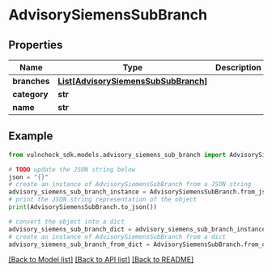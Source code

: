 # AdvisorySiemensSubBranch


## Properties

Name | Type | Description | Notes
------------ | ------------- | ------------- | -------------
**branches** | [**List[AdvisorySiemensSubSubBranch]**](AdvisorySiemensSubSubBranch.md) |  | [optional] 
**category** | **str** |  | [optional] 
**name** | **str** |  | [optional] 

## Example

```python
from vulncheck_sdk.models.advisory_siemens_sub_branch import AdvisorySiemensSubBranch

# TODO update the JSON string below
json = "{}"
# create an instance of AdvisorySiemensSubBranch from a JSON string
advisory_siemens_sub_branch_instance = AdvisorySiemensSubBranch.from_json(json)
# print the JSON string representation of the object
print(AdvisorySiemensSubBranch.to_json())

# convert the object into a dict
advisory_siemens_sub_branch_dict = advisory_siemens_sub_branch_instance.to_dict()
# create an instance of AdvisorySiemensSubBranch from a dict
advisory_siemens_sub_branch_from_dict = AdvisorySiemensSubBranch.from_dict(advisory_siemens_sub_branch_dict)
```
[[Back to Model list]](../README.md#documentation-for-models) [[Back to API list]](../README.md#documentation-for-api-endpoints) [[Back to README]](../README.md)


